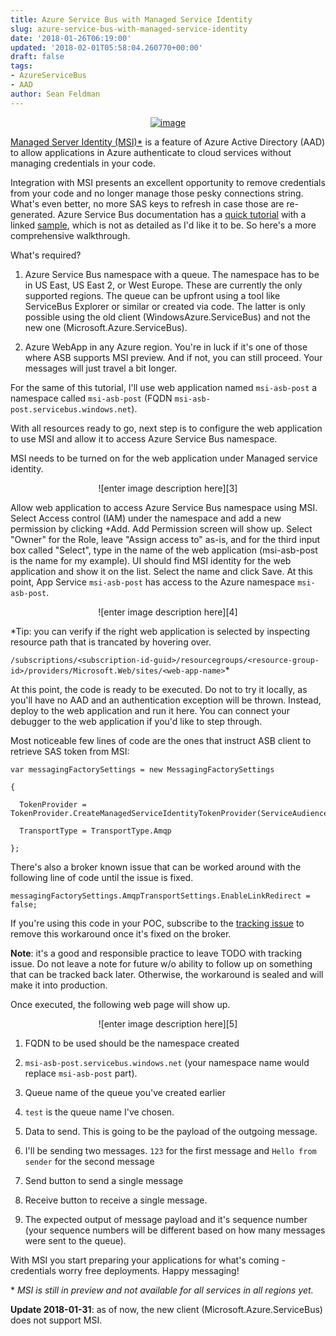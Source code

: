 ```yaml
---
title: Azure Service Bus with Managed Service Identity
slug: azure-service-bus-with-managed-service-identity
date: '2018-01-26T06:19:00'
updated: '2018-02-01T05:58:04.260770+00:00'
draft: false
tags:
- AzureServiceBus
- AAD
author: Sean Feldman
---
```

<center>
[![image][1]][2]
</center>

[Managed Server Identity (MSI)*](https://docs.microsoft.com/en-us/azure/active-directory/msi-overview) is a feature of Azure Active Directory (AAD) to allow applications in Azure authenticate to cloud services without managing credentials in your code. 

Integration with MSI presents an excellent opportunity to remove credentials from your code and no longer manage those pesky connections string. What's even better, no more SAS keys to refresh in case those are re-generated. Azure Service Bus documentation has a [quick tutorial](https://docs.microsoft.com/en-ca/azure/service-bus-messaging/service-bus-managed-service-identity) with a linked [sample](https://github.com/Azure/azure-service-bus/tree/master/samples/DotNet/Microsoft.ServiceBus.Messaging/ManagedServiceIdentity), which is not as detailed as I'd like it to be. So here's a more comprehensive walkthrough.

What's required?

1. Azure Service Bus namespace with a queue. The namespace has to be in US East, US East 2, or West Europe. These are currently the only supported regions. The queue can be upfront using a tool like ServiceBus Explorer or similar or created via code. The latter is only possible using the old client (WindowsAzure.ServiceBus) and not the new one (Microsoft.Azure.ServiceBus). 

2. Azure WebApp in any Azure region. You're in luck if it's one of those where ASB supports MSI preview. And if not, you can still proceed. Your messages will just travel a bit longer.

For the same of this tutorial, I'll use web application named `msi-asb-post` a namespace called `msi-asb-post` (FQDN `msi-asb-post.servicebus.windows.net`).

With all resources ready to go, next step is to configure the web application to use MSI and allow it to access Azure Service Bus namespace. 

MSI needs to be turned on for the web application under Managed service identity.

<center>![enter image description here][3]</center>

Allow web application to access Azure Service Bus namespace using MSI. Select Access control (IAM) under the namespace and add a new permission by clicking +Add. Add Permission screen will show up. Select "Owner" for the Role, leave "Assign access to" as-is, and for the third input box called "Select", type in the name of the web application (msi-asb-post is the name for my example). UI should find MSI identity for the web application and show it on the list. Select the name and click Save. At this point, App Service `msi-asb-post` has access to the Azure namespace `msi-asb-post`.

<center>![enter image description here][4]</center>

*Tip: you can verify if the right web application is selected by inspecting resource path that is trancated by hovering over.  
`/subscriptions/<subscription-id-guid>/resourcegroups/<resource-group-id>/providers/Microsoft.Web/sites/<web-app-name>`*

At this point, the code is ready to be executed. Do not to try it locally, as you'll have no AAD and an authentication exception will be thrown. Instead, deploy to the web application and run it here. You can connect your debugger to the web application if you'd like to step through.

Most noticeable few lines of code are the ones that instruct ASB client to retrieve SAS token from MSI:

```
var messagingFactorySettings = new MessagingFactorySettings
{
  TokenProvider = TokenProvider.CreateManagedServiceIdentityTokenProvider(ServiceAudience.ServiceBusAudience),
  TransportType = TransportType.Amqp
};
```

There's also a broker known issue that can be worked around with the following line of code until the issue is fixed.

```
messagingFactorySettings.AmqpTransportSettings.EnableLinkRedirect = false;
```

If you're using this code in your POC, subscribe to the [tracking issue](https://github.com/Azure/azure-service-bus/issues/136) to remove this workaround once it's fixed on the broker.

**Note**: it's a good and responsible practice to leave TODO with tracking issue. Do not leave a note for future w/o ability to follow up on something that can be tracked back later. Otherwise, the workaround is sealed and will make it into production.

Once executed, the following web page will show up.

<center>![enter image description here][5]</center>

1. FQDN to be used should be the namespace created
2. `msi-asb-post.servicebus.windows.net` (your namespace name would replace `msi-asb-post` part).
3. Queue name of the queue you've created earlier
4. `test` is the queue name I've chosen.
5. Data to send. This is going to be the payload of the outgoing message.
6. I'll be sending two messages. `123` for the first message and `Hello from sender` for the second message
7. Send button to send a single message
8. Receive button to receive a single message.
9. The expected output of message payload and it's sequence number (your sequence numbers will be different based on how many messages were sent to the queue).

With MSI you start preparing your applications for what's coming - credentials worry free deployments. Happy messaging!

\* *MSI is still in preview and not available for all services in all regions yet.*

**Update 2018-01-31**: as of now, the new client (Microsoft.Azure.ServiceBus) does not support MSI.

[1]: https://aspblogs.blob.core.windows.net:443/media/sfeldman/2018/msi-asb/00.private.jpg
[2]: https://weblogs.asp.net/sfeldman/azure-service-bus-with-managed-service-identity
[3]: https://aspblogs.blob.core.windows.net:443/media/sfeldman/2018/msi-asb/01.msi.webapp.png
[4]: https://aspblogs.blob.core.windows.net:443/media/sfeldman/2018/msi-asb/02.permissionpng.png
[5]: https://aspblogs.blob.core.windows.net:443/media/sfeldman/2018/msi-asb/03.execution.png
